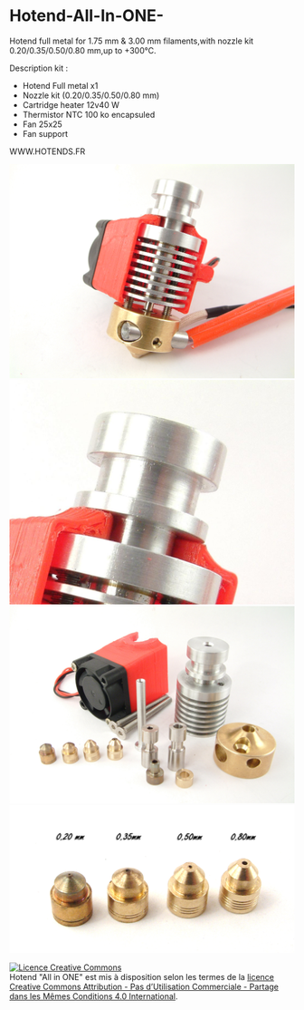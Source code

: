 Hotend-All-In-ONE-
==================

Hotend full metal for 1.75 mm &amp; 3.00 mm filaments,with nozzle kit 0.20/0.35/0.50/0.80 mm,up to +300°C.

Description kit :

- Hotend Full metal x1
- Nozzle kit (0.20/0.35/0.50/0.80 mm)
- Cartridge heater 12v40 W
- Thermistor NTC 100 ko encapsuled
- Fan 25x25
- Fan support

WWW.HOTENDS.FR

![](https://github.com/Fourmi/Hotend-All-In-ONE-/blob/master/Pictures/DSCF0076.JPG)
![](https://github.com/Fourmi/Hotend-All-In-ONE-/blob/master/Pictures/top-jhead.jpg)
![](https://github.com/Fourmi/Hotend-All-In-ONE-/blob/master/Pictures/DSCF0073.JPG)
![](https://github.com/Fourmi/Hotend-All-In-ONE-/blob/master/Pictures/DSCF0077-2.jpg)


<a rel="license" href="http://creativecommons.org/licenses/by-nc-sa/4.0/"><img alt="Licence Creative Commons" style="border-width:0" src="https://i.creativecommons.org/l/by-nc-sa/4.0/88x31.png" /></a><br /><span xmlns:dct="http://purl.org/dc/terms/" property="dct:title">Hotend "All in ONE"</span> est mis à disposition selon les termes de la <a rel="license" href="http://creativecommons.org/licenses/by-nc-sa/4.0/">licence Creative Commons Attribution - Pas d’Utilisation Commerciale - Partage dans les Mêmes Conditions 4.0 International</a>.
